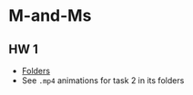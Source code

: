 # M-and-Ms

## HW 1
* [Folders](https://github.com/br4ch1st0chr0n3/M-and-Ms/tree/main/HW1)
* See `.mp4` animations for task 2 in its folders
